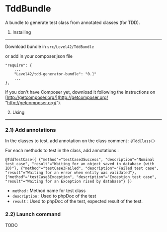 TddBundle
=========

A bundle to generate test class from annotated classes (for TDD).

1) Installing
----------------------------------
Download bundle in `src/Level42/TddBundle`

or add in your composer.json file

    "require": {
        ...
        "Level42/tdd-generator-bundle": "0.1"
        ...
    },

If you don't have Composer yet, download it following the instructions on
[http://getcomposer.org/](http://getcomposer.org/ "http://getcomposer.org/").

2) Using
-------------------------------
### 2.1) Add annotations ###

In the classes to test, add annotation on the class comment :
`@TddClass()`

For each methods to test in the class, add annotations :

`@TddTestCase({
    {"method"="testCase3Success", "description"="Nominal test case", "result"="Waiting for an object saved in database (with ID)"},
    {"method"="testCase3Failed", "description"="Failed test case", "result"="Waiting for an error when entity was validated"},
    {"method"="testCase3Exception", "description"="Exception test case", "result"="Waiting for an Exception rised by database"}
})`

- `method` : Method name for test class
- `description` : Used to phpDoc of the test
- `result` : Used to phpDoc of the test, expected result of the test.

### 2.2) Launch command ###

TODO